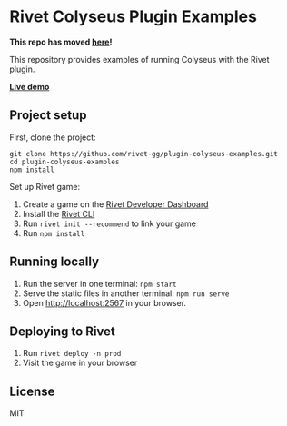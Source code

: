# Rivet Colyseus Plugin Examples

**This repo has moved [here](https://github.com/rivet-gg/examples)!**

This repository provides examples of running Colyseus with the Rivet plugin.

[**Live demo**](https://colyseus.rivet.game/)

## Project setup

First, clone the project:

```
git clone https://github.com/rivet-gg/plugin-colyseus-examples.git
cd plugin-colyseus-examples
npm install
```

Set up Rivet game:

1. Create a game on the [Rivet Developer Dashboard](https://hub.rivet.gg/developer/dashboard)
1. Install the [Rivet CLI](https://github.com/rivet-gg/cli)
1. Run `rivet init --recommend` to link your game
1. Run `npm install`

## Running locally

1. Run the server in one terminal: `npm start`
1. Serve the static files in another terminal: `npm run serve`
1. Open [http://localhost:2567](http://localhost:2567) in your browser.

## Deploying to Rivet

1. Run `rivet deploy -n prod`
1. Visit the game in your browser

## License

MIT
